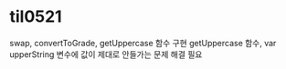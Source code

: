# til0521
swap, convertToGrade, getUppercase 함수 구현 
getUppercase 함수, var upperString 변수에 값이 제대로 안들가는 문제 해결 필요
